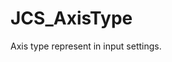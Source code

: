 <div id="content-header">
  <h1>JCS_AxisType</h1>
</div>

<p>
  Axis type represent in input settings.
</p>
